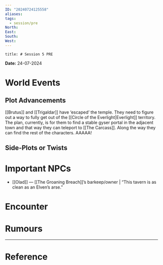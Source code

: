 ```yaml
---
ID: "20240724125558"
aliases: 
tags:
  - session/pre
North: 
East: 
South: 
West:
---
```

```toc
title: # Session 5 PRE
```

**Date:** 24-07-2024

# World Events



## Plot Advancements

[[Brutus]] and [[Trigaldar]] have ‘escaped’ the temple. They need to figure out a way to fully get out of the [[Circle of the Everlight|Everlight]] territory. The plan, currently, is for them to find a stable gyser portal in the adjacent town and that way they can teleport to [[The Carcass]]. Along the way they can find the rest of the characters. AAAAA!

## Side-Plots or Twists



# Important NPCs

- [[Olad]] — [[The Groaning Breach]]’s barkeep/owner | “This tavern is as clean as an Elven’s arse.”

# Encounter



# Rumours



---

# Reference